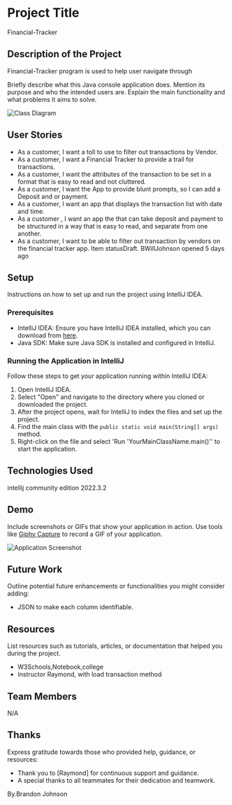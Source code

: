# Project Title
Financial-Tracker
## Description of the Project
Financial-Tracker program is used to help user navigate through 

Briefly describe what this Java console application does. Mention its purpose and who the intended users are. Explain the main functionality and what problems it aims to solve.

![Class Diagram](path/to/your/class_diagram.png)

## User Stories
- As a customer, I want a toll to use to filter out transactions by Vendor.
- As a customer, I want a Financial Tracker to provide a trail for transactions.
- As a customer, I want the attributes of the transaction to be set in a format that is easy to read and not cluttered.
- As a customer, I want the App to provide blunt prompts, so I can add a Deposit and or payment.
- As a customer, I want an app that displays the transaction list with date and time.
- As a customer , I want an app the that can take deposit and payment to be structured in a way that is easy to read, and separate from one another.
- As a customer, I want to be able to filter out transaction by vendors on the financial tracker app.
  Item statusDraft.
  BWillJohnson opened 5 days ago

## Setup
Instructions on how to set up and run the project using IntelliJ IDEA.

### Prerequisites

- IntelliJ IDEA: Ensure you have IntelliJ IDEA installed, which you can download from [here](https://www.jetbrains.com/idea/download/).
- Java SDK: Make sure Java SDK is installed and configured in IntelliJ.

### Running the Application in IntelliJ

Follow these steps to get your application running within IntelliJ IDEA:

1. Open IntelliJ IDEA.
2. Select "Open" and navigate to the directory where you cloned or downloaded the project.
3. After the project opens, wait for IntelliJ to index the files and set up the project.
4. Find the main class with the `public static void main(String[] args)` method.
5. Right-click on the file and select 'Run 'YourMainClassName.main()'' to start the application.

## Technologies Used


intellij community edition 2022.3.2
## Demo

Include screenshots or GIFs that show your application in action. Use tools like [Giphy Capture](https://giphy.com/apps/giphycapture) to record a GIF of your application.

![Application Screenshot](https://yearuptemp-my.sharepoint.com/:w:/g/personal/bjohnson_pgh_yearup_org/EUugH2uSRsNJpOV44iJ99hEBWz6zXmYiDEC3p7hFhM2hiw?e=7nsi5Y)

## Future Work

Outline potential future enhancements or functionalities you might consider adding:

- JSON to make each column identifiable.

## Resources

List resources such as tutorials, articles, or documentation that helped you during the project.

- W3Schools,Notebook,college
- Instructor Raymond, with load transaction method

## Team Members
N/A

## Thanks

Express gratitude towards those who provided help, guidance, or resources:

- Thank you to [Raymond] for continuous support and guidance.
- A special thanks to all teammates for their dedication and teamwork.

By.Brandon Johnson